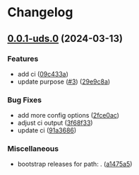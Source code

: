 # Changelog

## [0.0.1-uds.0](https://github.com/MxNxPx/release-daily/compare/v0.0.1...v0.0.1-uds.0) (2024-03-13)


### Features

* add ci ([09c433a](https://github.com/MxNxPx/release-daily/commit/09c433ab09ca13bdf9ee02dcbc8aa1359da59f84))
* update purpose ([#3](https://github.com/MxNxPx/release-daily/issues/3)) ([29e9c8a](https://github.com/MxNxPx/release-daily/commit/29e9c8a8369a5220623953c1eaeea169a86c349a))


### Bug Fixes

* add more config options ([2fce0ac](https://github.com/MxNxPx/release-daily/commit/2fce0acec92ae088bc28e60ece34b30f80d87622))
* adjust ci output ([3f68f33](https://github.com/MxNxPx/release-daily/commit/3f68f3360d41c97021abc873aef32051853f3510))
* update ci ([91a3686](https://github.com/MxNxPx/release-daily/commit/91a3686df0ea6e9f7b7e0427a4f0eb68bcfe1e91))


### Miscellaneous

* bootstrap releases for path: . ([a1475a5](https://github.com/MxNxPx/release-daily/commit/a1475a583b9f517cebc2c5221d48eff81aa331e4))
